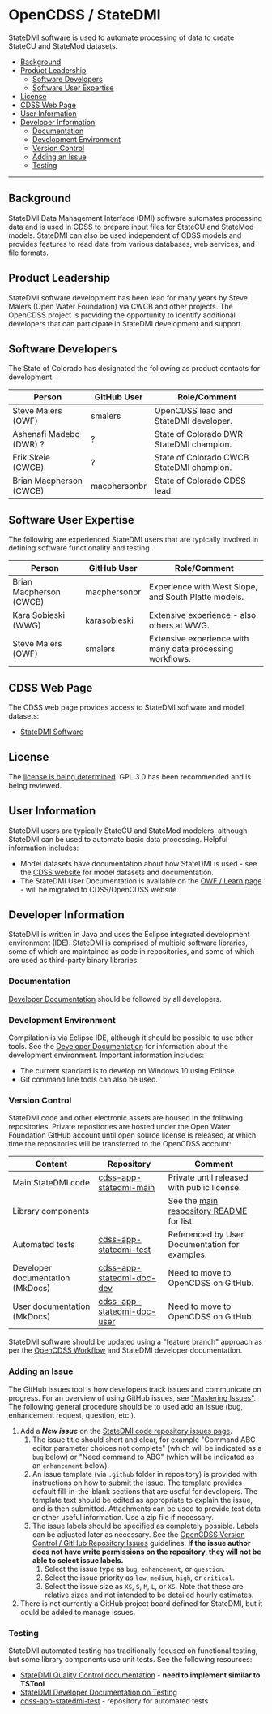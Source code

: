 # OpenCDSS / StateDMI #

StateDMI software is used to automate processing of data to create StateCU and StateMod datasets.

* [Background](#background)
* [Product Leadership](#product-leadership)
	+ [Software Developers](#software-developers)
	+ [Software User Expertise](#software-user-expertise)
* [License](#license)
* [CDSS Web Page](#cdss-web-page)
* [User Information](#user-information)
* [Developer Information](#developer-information)
	+ [Documentation](#documentation)
	+ [Development Environment](#development-environment)
	+ [Version Control](#version-control)
	+ [Adding an Issue](#adding-an-issue)
	+ [Testing](#testing)

------------------

## Background ##

StateDMI Data Management Interface (DMI) software automates processing data
and is used in CDSS to prepare input files for StateCU and StateMod models.
StateDMI can also be used independent of CDSS models and provides features to read data from
various databases, web services, and file formats.

## Product Leadership ##

StateDMI software development has been lead for many years by Steve Malers (Open Water Foundation) via CWCB and other projects.
The OpenCDSS project is providing the opportunity to identify additional developers that can
participate in StateDMI development and support.

## Software Developers ##

The State of Colorado has designated the following as product contacts for development.

|**Person**             |**GitHub User**|**Role/Comment**|
|-----------------------|---------------|--------------------------------------------------------------------------------|
|Steve Malers (OWF)     |smalers        |OpenCDSS lead and StateDMI developer.                                           | 
|Ashenafi Madebo (DWR) ?|?              |State of Colorado DWR StateDMI champion.                                        |
|Erik Skeie (CWCB)      |?              |State of Colorado CWCB StateDMI champion.                                       |
|Brian Macpherson (CWCB)|macphersonbr   |State of Colorado CDSS lead.                                                    |

## Software User Expertise ##

The following are experienced StateDMI users that are typically involved in defining software functionality and testing.

|**Person**              |**GitHub User**|**Role/Comment**|
|------------------------|---------------|--------------------------------------------------------------------------------|
|Brian Macpherson (CWCB) |macphersonbr   |Experience with West Slope, and South Platte models.                            |
|Kara Sobieski (WWG)     |karasobieski   |Extensive experience - also others at WWG.                                      |
|Steve Malers (OWF)      |smalers        |Extensive experience with many data processing workflows.                       |

## CDSS Web Page ##

The CDSS web page provides access to StateDMI software and model datasets:

* [StateDMI Software](https://www.colorado.gov/pacific/cdss/statedmi)

## License ##

The [license is being determined](license).  GPL 3.0 has been recommended and is being reviewed.

## User Information ##

StateDMI users are typically StateCU and StateMod modelers, although StateDMI can be used to automate basic data processing.
Helpful information includes:

* Model datasets have documentation about how StateDMI is used - see the
[CDSS website](https://www.colorado.gov/pacific/cdss/modeling-data) for model datasets and documentation.
* The StateDMI User Documentation is available on the [OWF / Learn page](http://learn.openwaterfoundation.org/cdss-app-statedmi-doc-user/) - will
be migrated to CDSS/OpenCDSS website.

## Developer Information ##

StateDMI is written in Java and uses the Eclipse integrated development environment (IDE).
StateDMI is comprised of multiple software libraries, some of which are maintained as code in repositories,
and some of which are used as third-party binary libraries.

### Documentation ###

[Developer Documentation](http://learn.openwaterfoundation.org/cdss-app-statedmi-doc-dev/)
should be followed by all developers.

### Development Environment ###

Compilation is via Eclipse IDE, although it should be possible to use other tools.
See the [Developer Documentation](http://learn.openwaterfoundation.org/cdss-app-statedmi-doc-dev/)
for information about the development environment.
Important information includes:

* The current standard is to develop on Windows 10 using Eclipse.
* Git command line tools can also be used.

### Version Control ###

StateDMI code and other electronic assets are housed in the following repositories.
Private repositories are hosted under the Open Water Foundation GitHub account until open source license is released,
at which time the repositories will be transferred to the OpenCDSS account:

|**Content**                     |**Repository**|**Comment**|
|--------------------------------|--------------|-----------|
|Main StateDMI code              |[cdss-app-statedmi-main](https://github.com/OpenWaterFoundation/cdss-app-statedmi-main)|Private until released with public license.|
|Library components              ||See the [main respository README](https://github.com/OpenWaterFoundation/cdss-app-statedmi-main) for list.|
|Automated tests                 |[cdss-app-statedmi-test](https://github.com/OpenWaterFoundation/cdss-app-statedmi-test)|Referenced by User Documentation for examples.|
|Developer documentation (MkDocs)|[cdss-app-statedmi-doc-dev](https://github.com/OpenWaterFoundation/cdss-app-statedmi-doc-dev)|Need to move to OpenCDSS on GitHub.|
|User documentation (MkDocs)     |[cdss-app-statedmi-doc-user](https://github.com/OpenWaterFoundation/cdss-app-statedmi-doc-user)|Need to move to OpenCDSS on GitHub.|

StateDMI software should be updated using a "feature branch" approach as per the [OpenCDSS Workflow](../workflow/workflow)
and StateDMI developer documentation.

### Adding an Issue ###

The GitHub issues tool is how developers track issues and communicate on progress.
For an overview of using GitHub issues, see ["Mastering Issues"](https://guides.github.com/features/issues/).
The following general procedure should be to used add an issue (bug, enhancement request, question, etc.).

1. Add a ***New issue*** on the [StateDMI code repository issues page](https://github.com/OpenWaterFoundation/cdss-app-statedmi-main/issues).
	1. The issue title should short and clear, for example "Command ABC editor parameter choices not complete"
	(which will be indicated as a `bug` below) or
	"Need command to ABC" (which will be indicated as an `enhancement` below).
	2. An issue template (via `.github` folder in repository) is provided with instructions on how to submit the issue.
	The template provides default fill-in-the-blank sections that are useful for developers.
	The template text should be edited as appropriate to explain the issue, and is then submitted.
	Attachments can be used to provide test data or other useful information.  Use a zip file if necessary.
	3. The issue labels should be specified as completely possible.
	Labels can be adjusted later as necessary.
	See the [OpenCDSS Version Control / GitHub Repository Issues](../version-control/version-control#github-repository-issues) guidelines.
	**If the issue author does not have write permissions on the repository, they will not be able to select issue labels.**
		1. Select the issue type as `bug`, `enhancement`, or `question`.
		2. Select the issue priority as `low`, `medium`, `high`, or `critical`.
		3. Select the issue size as `XS`, `S`, `M`, `L`, or `XS`.
		Note that these are relative sizes and not intended to be detailed hourly estimates.
2. There is not currently a GitHub project board defined for StateDMI, but it could be added to manage issues.

### Testing ###

StateDMI automated testing has traditionally focused on functional testing, but some library components
use unit tests.  See the following resources:

* [StateDMI Quality Control documentation](http://learn.openwaterfoundation.org/cdss-app-statedmi-doc-user/quality-control/quality-control/) - **need to implement similar to TSTool**
* [StateDMI Developer Documentation on Testing](http://learn.openwaterfoundation.org/cdss-app-statedmi-doc-dev/dev-tasks/testing/testing/)
* [cdss-app-statedmi-test](https://github.com/OpenWaterFoundation/cdss-app-statedmi-test) - repository for automated tests
